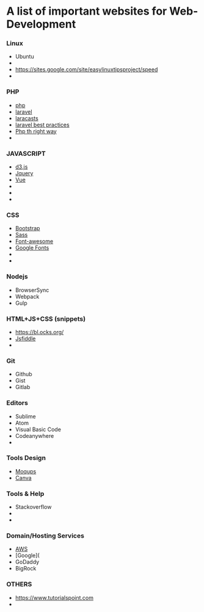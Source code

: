 # A list of important websites for Web-Development

### Linux
- Ubuntu
- 
- https://sites.google.com/site/easylinuxtipsproject/speed
- 


### PHP
- [php](http://php.net/manual/en/intro-whatis.php) 
- [laravel](https://laravel.com/)
- [laracasts ](https://laracasts.com ) 
- [laravel best practices](http://www.laravelbestpractices.com/#right-database-choice ) 
- [Php th right way ](http://www.phptherightway.com/ ) 
- [ ]( ) 
 

### JAVASCRIPT
- [d3.js](https://d3js.org) 
- [Jquery ](https://jquery.com/ ) 
- [Vue ](http://vuejs.org ) 
- [ ]( ) 
- [ ]( ) 
- [ ]( ) 

### CSS
- [Bootstrap](http://getbootstrap.com/)
- [Sass ](http://sass-lang.com/ ) 
- [Font-awesome ](http://fontawesome.io/ ) 
- [Google Fonts](https://fonts.google.com/)
- [ ]( ) 
- [ ]( ) 

### Nodejs
- BrowserSync
- Webpack
- Gulp


### HTML+JS+CSS (snippets)
- https://bl.ocks.org/
- [Jsfiddle](https://jsfiddle.net)
- [ ]( ) 


### Git
- Github
- Gist
- Gitlab


### Editors
- Sublime
- Atom
- Visual Basic Code
- Codeanywhere
- 


### Tools Design
- [Moqups](https://app.moqups.com/)
- [Canva](https://www.canva.com)

### Tools & Help
- Stackoverflow
- 
- 

### Domain/Hosting Services
- [AWS](https://aws.amazon.com/)
- [Google](
- GoDaddy
- BigRock

### OTHERS
- https://www.tutorialspoint.com
- 
